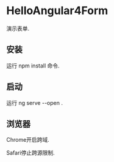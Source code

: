 # HelloAngular4Form

演示表单.

## 安装

运行 npm install 命令.

## 启动

运行 ng serve --open .

## 浏览器

Chrome开启跨域.

Safari停止跨源限制.
